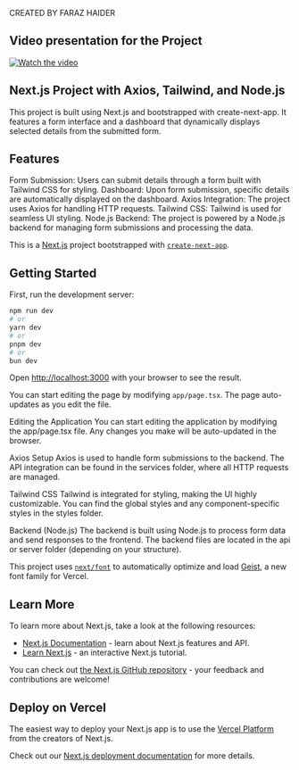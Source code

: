 CREATED BY FARAZ HAIDER

## Video presentation for the Project

[![Watch the video](https://img.youtube.com/vi/e2hZErPNlHE/maxresdefault.jpg)](https://youtu.be/e2hZErPNlHE)

## Next.js Project with Axios, Tailwind, and Node.js
This project is built using Next.js and bootstrapped with create-next-app. It features a form interface and a dashboard that dynamically displays selected details from the submitted form.

## Features
Form Submission: Users can submit details through a form built with Tailwind CSS for styling.
Dashboard: Upon form submission, specific details are automatically displayed on the dashboard.
Axios Integration: The project uses Axios for handling HTTP requests.
Tailwind CSS: Tailwind is used for seamless UI styling.
Node.js Backend: The project is powered by a Node.js backend for managing form submissions and processing the data.

This is a [Next.js](https://nextjs.org) project bootstrapped with [`create-next-app`](https://nextjs.org/docs/app/api-reference/cli/create-next-app).

## Getting Started

First, run the development server:

```bash
npm run dev
# or
yarn dev
# or
pnpm dev
# or
bun dev
```

Open [http://localhost:3000](http://localhost:3000) with your browser to see the result.

You can start editing the page by modifying `app/page.tsx`. The page auto-updates as you edit the file.

Editing the Application
You can start editing the application by modifying the app/page.tsx file. Any changes you make will be auto-updated in the browser.

Axios Setup
Axios is used to handle form submissions to the backend. The API integration can be found in the services folder, where all HTTP requests are managed.

Tailwind CSS
Tailwind is integrated for styling, making the UI highly customizable. You can find the global styles and any component-specific styles in the styles folder.

Backend (Node.js)
The backend is built using Node.js to process form data and send responses to the frontend. The backend files are located in the api or server folder (depending on your structure).

This project uses [`next/font`](https://nextjs.org/docs/app/building-your-application/optimizing/fonts) to automatically optimize and load [Geist](https://vercel.com/font), a new font family for Vercel.

## Learn More

To learn more about Next.js, take a look at the following resources:

- [Next.js Documentation](https://nextjs.org/docs) - learn about Next.js features and API.
- [Learn Next.js](https://nextjs.org/learn) - an interactive Next.js tutorial.

You can check out [the Next.js GitHub repository](https://github.com/vercel/next.js) - your feedback and contributions are welcome!

## Deploy on Vercel

The easiest way to deploy your Next.js app is to use the [Vercel Platform](https://vercel.com/new?utm_medium=default-template&filter=next.js&utm_source=create-next-app&utm_campaign=create-next-app-readme) from the creators of Next.js.

Check out our [Next.js deployment documentation](https://nextjs.org/docs/app/building-your-application/deploying) for more details.
